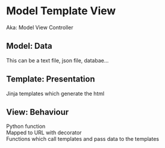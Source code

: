 # Model Template View
Aka: Model View Controller

## Model: Data  
This can be a text file, json file, databae...

## Template: Presentation
Jinja templates which generate the html

## View: Behaviour
Python function  
Mapped to URL with decorator  
Functions which call templates and pass data to the templates


